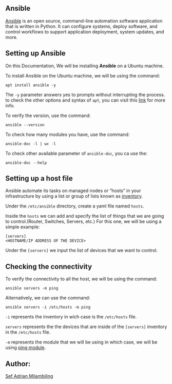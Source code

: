## Ansible

[Ansible](https://www.redhat.com/en/ansible-collaborative/how-ansible-works) is an open source, command-line automation software application that is written in Python. It can configure systems, deploy software, and control workflows to support application deployment, system updates, and more.

## Setting up Ansible

On this Documentation, We will be installing **Ansible** on a Ubuntu machine.

To install Ansible on the Ubuntu machine, we will be using the command:

```
apt install ansible -y
```

The ``-y`` parameter answers yes to prompts without interrupting the process. to check the other options and syntax of ```apt```, you can visit this [link](https://phoenixnap.com/kb/apt-linux) for more info.

To verify the version, use the command:
```
ansible --version
```
To check how many modules you have, use the command:

```
ansible-doc -l | wc -l
```
To check other available parameter of ```ansible-doc```, you ca use the:

```
ansible-doc --help
```

## Setting up a host file

Ansible automate its tasks on managed nodes or “hosts” in your infrastructure by using a list or group of lists known as [inventory](https://docs.ansible.com/ansible/latest/inventory_guide/intro_inventory.html).

Under the ``/etc/ansible`` directory, create a yaml file named ```hosts```.

Inside the ```hosts``` we can add and specify the list of things that we are going to control.(Router, Switches, Servers, etc.) For this one, we will be using a simple example:

```
[servers]
<HOSTNAME/IP ADDRESS OF THE DEVICE>
```

Under the ```[servers]``` we input the list of devices that we want to control.

## Checking the connectivity

To verify the connectivity to all the host, we will be using the command:

```
ansible servers -m ping
```
Alternatively, we can use the command:

```
ansible servers -i /etc/hosts -m ping
```

```-i``` represents  the inventory in wich case is the ```/etc/hosts``` file. 

```servers``` represents the the devices that are inside of the ```[servers]``` inventory in the  ```/etc/hosts``` file.

```-m``` represents the module that we will be using in which case, we will be using [ping module](https://docs.ansible.com/ansible/latest/collections/ansible/builtin/ping_module.html).







## Author:
[Sef Adrian Milambiling](https://github.com/AdrianM756)
